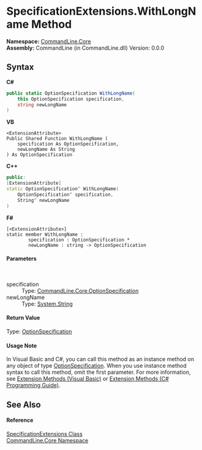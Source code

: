 # SpecificationExtensions.WithLongName Method 
 

**Namespace:**&nbsp;<a href="N_CommandLine_Core">CommandLine.Core</a><br />**Assembly:**&nbsp;CommandLine (in CommandLine.dll) Version: 0.0.0

## Syntax

**C#**<br />
``` C#
public static OptionSpecification WithLongName(
	this OptionSpecification specification,
	string newLongName
)
```

**VB**<br />
``` VB
<ExtensionAttribute>
Public Shared Function WithLongName ( 
	specification As OptionSpecification,
	newLongName As String
) As OptionSpecification
```

**C++**<br />
``` C++
public:
[ExtensionAttribute]
static OptionSpecification^ WithLongName(
	OptionSpecification^ specification, 
	String^ newLongName
)
```

**F#**<br />
``` F#
[<ExtensionAttribute>]
static member WithLongName : 
        specification : OptionSpecification * 
        newLongName : string -> OptionSpecification 

```


#### Parameters
&nbsp;<dl><dt>specification</dt><dd>Type: <a href="T_CommandLine_Core_OptionSpecification">CommandLine.Core.OptionSpecification</a><br /></dd><dt>newLongName</dt><dd>Type: <a href="https://docs.microsoft.com/dotnet/api/system.string" target="_blank">System.String</a><br /></dd></dl>

#### Return Value
Type: <a href="T_CommandLine_Core_OptionSpecification">OptionSpecification</a>

#### Usage Note
In Visual Basic and C#, you can call this method as an instance method on any object of type <a href="T_CommandLine_Core_OptionSpecification">OptionSpecification</a>. When you use instance method syntax to call this method, omit the first parameter. For more information, see <a href="https://docs.microsoft.com/dotnet/visual-basic/programming-guide/language-features/procedures/extension-methods">Extension Methods (Visual Basic)</a> or <a href="https://docs.microsoft.com/dotnet/csharp/programming-guide/classes-and-structs/extension-methods">Extension Methods (C# Programming Guide)</a>.

## See Also


#### Reference
<a href="T_CommandLine_Core_SpecificationExtensions">SpecificationExtensions Class</a><br /><a href="N_CommandLine_Core">CommandLine.Core Namespace</a><br />